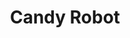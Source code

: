 ---
layout: item
raw_url: https://prdwebappstorage.blob.core.windows.net/kansaspattons/images/gallery-2009-10-31/img59123.jpg
thumb_url: https://prdwebappstorage.blob.core.windows.net/kansaspattons/images/gallery-2009-10-28/thumb_img59123.jpg
index: 6
title: Candy Robot
---